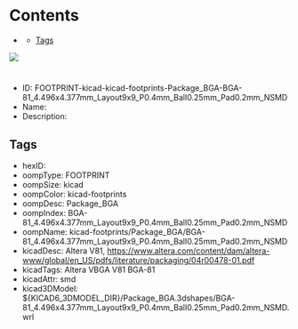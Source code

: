 



Contents
========

* [](#)
	* [Tags](#tags)
  
![][im]
# 

- ID: FOOTPRINT-kicad-kicad-footprints-Package_BGA-BGA-81_4.496x4.377mm_Layout9x9_P0.4mm_Ball0.25mm_Pad0.2mm_NSMD
- Name: 
- Description: 

## Tags

- hexID: 
- oompType: FOOTPRINT
- oompSize: kicad
- oompColor: kicad-footprints
- oompDesc: Package_BGA
- oompIndex: BGA-81_4.496x4.377mm_Layout9x9_P0.4mm_Ball0.25mm_Pad0.2mm_NSMD
- oompName: kicad-footprints/Package_BGA/BGA-81_4.496x4.377mm_Layout9x9_P0.4mm_Ball0.25mm_Pad0.2mm_NSMD
- kicadDesc: Altera V81, https://www.altera.com/content/dam/altera-www/global/en_US/pdfs/literature/packaging/04r00478-01.pdf
- kicadTags: Altera VBGA V81 BGA-81
- kicadAttr: smd
- kicad3DModel: ${KICAD6_3DMODEL_DIR}/Package_BGA.3dshapes/BGA-81_4.496x4.377mm_Layout9x9_P0.4mm_Ball0.25mm_Pad0.2mm_NSMD.wrl



[im]: image.png
